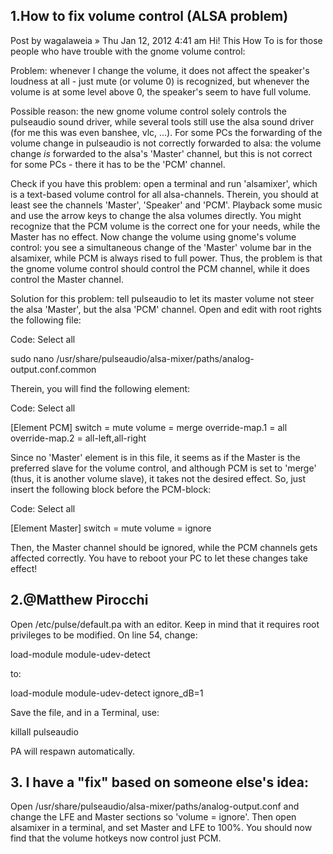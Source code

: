## 1.How to fix volume control (ALSA problem)

Post by wagalaweia » Thu Jan 12, 2012 4:41 am
Hi!
This How To is for those people who have trouble with the gnome volume control:

Problem: whenever I change the volume, it does not affect the speaker's loudness at all - just mute (or volume 0) is recognized, but whenever the volume is at some level above 0, the speaker's seem to have full volume.

Possible reason: the new gnome volume control solely controls the pulseaudio sound driver, while several tools still use the alsa sound driver (for me this was even banshee, vlc, ...). For some PCs the forwarding of the volume change in pulseaudio is not correctly forwarded to alsa: the volume change *is* forwarded to the alsa's 'Master' channel, but this is not correct for some PCs - there it has to be the 'PCM' channel.

Check if you have this problem: open a terminal and run 'alsamixer', which is a text-based volume control for all alsa-channels. Therein, you should at least see the channels 'Master', 'Speaker' and 'PCM'. Playback some music and use the arrow keys to change the alsa volumes directly. You might recognize that the PCM volume is the correct one for your needs, while the Master has no effect. Now change the volume using gnome's volume control: you see a simultaneous change of the 'Master' volume bar in the alsamixer, while PCM is always rised to full power. Thus, the problem is that the gnome volume control should control the PCM channel, while it does control the Master channel.

Solution for this problem: tell pulseaudio to let its master volume not steer the alsa 'Master', but the alsa 'PCM' channel. Open and edit with root rights the following file:

Code: Select all

sudo nano /usr/share/pulseaudio/alsa-mixer/paths/analog-output.conf.common

Therein, you will find the following element:

Code: Select all

[Element PCM]
switch = mute
volume = merge
override-map.1 = all
override-map.2 = all-left,all-right

Since no 'Master' element is in this file, it seems as if the Master is the preferred slave for the volume control, and although PCM is set to 'merge' (thus, it is another volume slave), it takes not the desired effect. So, just insert the following block before the PCM-block:

Code: Select all

[Element Master]
switch = mute
volume = ignore

Then, the Master channel should be ignored, while the PCM channels gets affected correctly. You have to reboot your PC to let these changes take effect!

## 2.@Matthew Pirocchi
Open /etc/pulse/default.pa with an editor. Keep in mind that it
requires root privileges to be modified. On line 54, change:

load-module module-udev-detect

to:

load-module module-udev-detect ignore_dB=1

Save the file, and in a Terminal, use:

killall pulseaudio

PA will respawn automatically.

## 3. I have a "fix" based on someone else's idea:
Open /usr/share/pulseaudio/alsa-mixer/paths/analog-output.conf and change the LFE and Master sections so 'volume = ignore'. Then open alsamixer in a terminal, and set Master and LFE to 100%. You should now find that the volume hotkeys now control just PCM.
